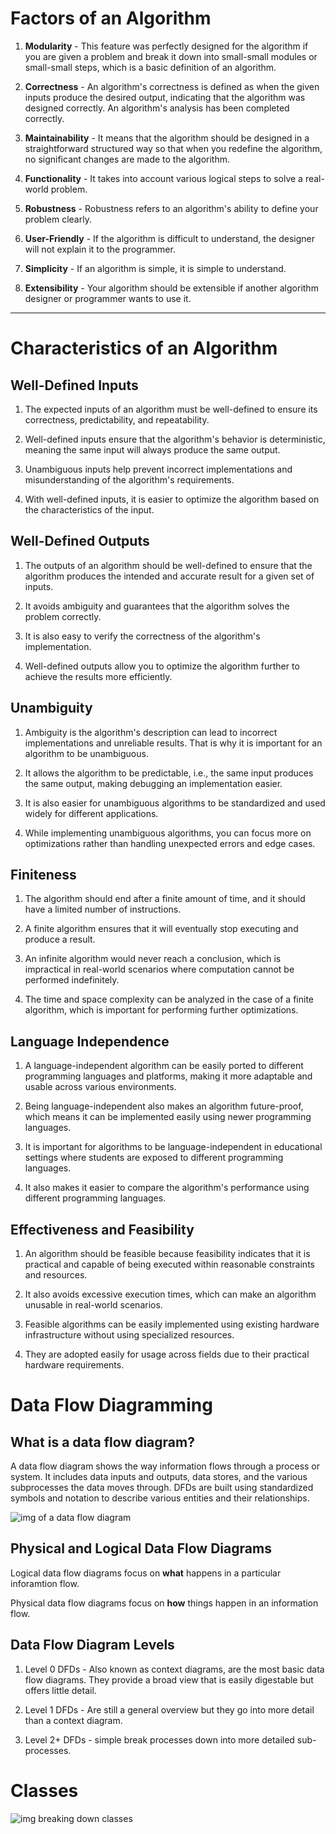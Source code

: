 # Factors of an Algorithm

1. **Modularity** - This feature was perfectly designed for the algorithm if you are given a problem and break it down into small-small modules or small-small steps, which is a basic definition of an algorithm.

2. **Correctness** - An algorithm's correctness is defined as when the given inputs produce the desired output, indicating that the algorithm was designed correctly. An algorithm's analysis has been completed correctly.

3. **Maintainability** - It means that the algorithm should be designed in a straightforward structured way so that when you redefine the algorithm, no significant changes are made to the algorithm.

4. **Functionality** - It takes into account various logical steps to solve a real-world problem.

5. **Robustness** - Robustness refers to an algorithm's ability to define your problem clearly.

6. **User-Friendly** - If the algorithm is difficult to understand, the designer will not explain it to the programmer.

7. **Simplicity** - If an algorithm is simple, it is simple to understand.

8. **Extensibility** - Your algorithm should be extensible if another algorithm designer or programmer wants to use it.

---

# Characteristics of an Algorithm

## Well-Defined Inputs

1. The expected inputs of an algorithm must be well-defined to ensure its correctness, predictability, and repeatability.

2. Well-defined inputs ensure that the algorithm's behavior is deterministic, meaning the same input will always produce the same output.

3. Unambiguous inputs help prevent incorrect implementations and misunderstanding of the algorithm's requirements.

4. With well-defined inputs, it is easier to optimize the algorithm based on the characteristics of the input.

## Well-Defined Outputs

1. The outputs of an algorithm should be well-defined to ensure that the algorithm produces the intended and accurate result for a given set of inputs.

2. It avoids ambiguity and guarantees that the algorithm solves the problem correctly.

3. It is also easy to verify the correctness of the algorithm's implementation.

4. Well-defined outputs allow you to optimize the algorithm further to achieve the results more efficiently.

## Unambiguity

1. Ambiguity is the algorithm's description can lead to incorrect implementations and unreliable results. That is why it is important for an algorithm to be unambiguous.

2. It allows the algorithm to be predictable, i.e., the same input produces the same output, making debugging an implementation easier.

3. It is also easier for unambiguous algorithms to be standardized and used widely for different applications.

4. While implementing unambiguous algorithms, you can focus more on optimizations rather than handling unexpected errors and edge cases.

## Finiteness

1. The algorithm should end after a finite amount of time, and it should have a limited number of instructions.

2. A finite algorithm ensures that it will eventually stop executing and produce a result.

3. An infinite algorithm would never reach a conclusion, which is impractical in real-world scenarios where computation cannot be performed indefinitely.

4. The time and space complexity can be analyzed in the case of a finite algorithm, which is important for performing further optimizations.

## Language Independence

1. A language-independent algorithm can be easily ported to different programming languages and platforms, making it more adaptable and usable across various environments.

2. Being language-independent also makes an algorithm future-proof, which means it can be implemented easily using newer programming languages.

3. It is important for algorithms to be language-independent in educational settings where students are exposed to different programming languages.

4. It also makes it easier to compare the algorithm's performance using different programming languages.

## Effectiveness and Feasibility

1. An algorithm should be feasible because feasibility indicates that it is practical and capable of being executed within reasonable constraints and resources.

2. It also avoids excessive execution times, which can make an algorithm unusable in real-world scenarios.

3. Feasible algorithms can be easily implemented using existing hardware infrastructure without using specialized resources.

4. They are adopted easily for usage across fields due to their practical hardware requirements.

# Data Flow Diagramming

## What is a data flow diagram?

A data flow diagram shows the way information flows through a process or system. It includes data inputs and outputs, data stores, and the various subprocesses the data moves through. DFDs are built using standardized symbols and notation to describe various entities and their relationships.

![img of a data flow diagram](https://d2slcw3kip6qmk.cloudfront.net/marketing/pages/chart/seo/data-flow-diagram/discovery/data-flow-diagram-7.svg)

## Physical and Logical Data Flow Diagrams

Logical data flow diagrams focus on **what** happens in a particular inforamtion flow.

Physical data flow diagrams focus on **how** things happen in an information flow.

## Data Flow Diagram Levels

1. Level 0 DFDs - Also known as context diagrams, are the most basic data flow diagrams. They provide a broad view that is easily digestable but offers little detail.

2. Level 1 DFDs - Are still a general overview but they go into more detail than a context diagram.

3. Level 2+ DFDs - simple break processes down into more detailed sub-processes.

# Classes

![img breaking down classes](https://miro.medium.com/v2/resize:fit:828/format:webp/1*NxXw72-CDGp7b7pz2kga5g.png)
